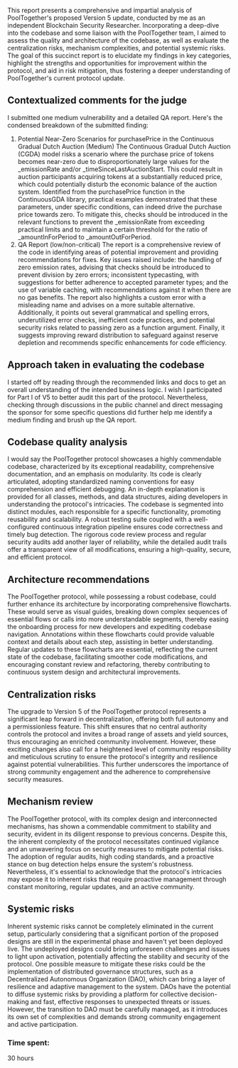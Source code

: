 This report presents a comprehensive and impartial analysis of PoolTogether's proposed Version 5 update, conducted by me as an independent Blockchain Security Researcher. Incorporating a deep-dive into the codebase and some liaison with the PoolTogether team, I aimed to assess the quality and architecture of the codebase, as well as evaluate the centralization risks, mechanism complexities, and potential systemic risks. The goal of this succinct report is to elucidate my findings in key categories, highlight the strengths and opportunities for improvement within the protocol, and aid in risk mitigation, thus fostering a deeper understanding of PoolTogether's current protocol update.

## Contextualized comments for the judge
I submitted one medium vulnerability and a detailed QA report. Here's the condensed breakdown of the submitted finding: 

1. Potential Near-Zero Scenarios for purchasePrice in the Continuous Gradual Dutch Auction (Medium)
The Continuous Gradual Dutch Auction (CGDA) model risks a scenario where the purchase price of tokens becomes near-zero due to disproportionately large values for the _emissionRate and/or _timeSinceLastAuctionStart. This could result in auction participants acquiring tokens at a substantially reduced price, which could potentially disturb the economic balance of the auction system. Identified from the purchasePrice function in the ContinuousGDA library, practical examples demonstrated that these parameters, under specific conditions, can indeed drive the purchase price towards zero. To mitigate this, checks should be introduced in the relevant functions to prevent the _emissionRate from exceeding practical limits and to maintain a certain threshold for the ratio of _amountInForPeriod to _amountOutForPeriod.
2. QA Report (low/non-critical)
The report is a comprehensive review of the code in identifying areas of potential improvement and providing recommendations for fixes. Key issues raised include: the handling of zero emission rates, advising that checks should be introduced to prevent division by zero errors; inconsistent typecasting, with suggestions for better adherence to accepted parameter types; and the use of variable caching, with recommendations against it when there are no gas benefits. The report also highlights a custom error with a misleading name and advises on a more suitable alternative. Additionally, it points out several grammatical and spelling errors, underutilized error checks, inefficient code practices, and potential security risks related to passing zero as a function argument. Finally, it suggests improving reward distribution to safeguard against reserve depletion and recommends specific enhancements for code efficiency.

## Approach taken in evaluating the codebase
I started off by reading through the recommended links and docs to get an overall understanding of the intended business logic. I wish I participated for Part I of V5 to better audit this part of the protocol. Nevertheless, checking through discussions in the public channel and direct messaging the sponsor for some specific questions did further help me identify a medium finding and brush up the QA report.

## Codebase quality analysis
I would say the PoolTogether protocol showcases a highly commendable codebase, characterized by its exceptional readability, comprehensive documentation, and an emphasis on modularity. Its code is clearly articulated, adopting standardized naming conventions for easy comprehension and efficient debugging. An in-depth explanation is provided for all classes, methods, and data structures, aiding developers in understanding the protocol's intricacies. The codebase is segmented into distinct modules, each responsible for a specific functionality, promoting reusability and scalability. A robust testing suite coupled with a well-configured continuous integration pipeline ensures code correctness and timely bug detection. The rigorous code review process and regular security audits add another layer of reliability, while the detailed audit trails offer a transparent view of all modifications, ensuring a high-quality, secure, and efficient protocol.

## Architecture recommendations
The PoolTogether protocol, while possessing a robust codebase, could further enhance its architecture by incorporating comprehensive flowcharts. These would serve as visual guides, breaking down complex sequences of essential flows or calls into more understandable segments, thereby easing the onboarding process for new developers and expediting codebase navigation. Annotations within these flowcharts could provide valuable context and details about each step, assisting in better understanding. Regular updates to these flowcharts are essential, reflecting the current state of the codebase, facilitating smoother code modifications, and encouraging constant review and refactoring, thereby contributing to continuous system design and architectural improvements.

## Centralization risks
The upgrade to Version 5 of the PoolTogether protocol represents a significant leap forward in decentralization, offering both full autonomy and a permissionless feature. This shift ensures that no central authority controls the protocol and invites a broad range of assets and yield sources, thus encouraging an enriched community involvement. However, these exciting changes also call for a heightened level of community responsibility and meticulous scrutiny to ensure the protocol's integrity and resilience against potential vulnerabilities. This further underscores the importance of strong community engagement and the adherence to comprehensive security measures.

## Mechanism review
The PoolTogether protocol, with its complex design and interconnected mechanisms, has shown a commendable commitment to stability and security, evident in its diligent response to previous concerns. Despite this, the inherent complexity of the protocol necessitates continued vigilance and an unwavering focus on security measures to mitigate potential risks. The adoption of regular audits, high coding standards, and a proactive stance on bug detection helps ensure the system's robustness. Nevertheless, it's essential to acknowledge that the protocol's intricacies may expose it to inherent risks that require proactive management through constant monitoring, regular updates, and an active community.

## Systemic risks
Inherent systemic risks cannot be completely eliminated in the current setup, particularly considering that a significant portion of the proposed designs are still in the experimental phase and haven't yet been deployed live. The undeployed designs could bring unforeseen challenges and issues to light upon activation, potentially affecting the stability and security of the protocol. One possible measure to mitigate these risks could be the implementation of distributed governance structures, such as a Decentralized Autonomous Organization (DAO), which can bring a layer of resilience and adaptive management to the system. DAOs have the potential to diffuse systemic risks by providing a platform for collective decision-making and fast, effective responses to unexpected threats or issues. However, the transition to DAO must be carefully managed, as it introduces its own set of complexities and demands strong community engagement and active participation.


### Time spent:
30 hours
